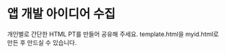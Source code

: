앱 개발 아이디어 수집
=====================

개인별로 간단한 HTML PT를 만들어 공유해 주세요.
template.html을 myid.html로 만든 후 만드실 수 있습니다. 
